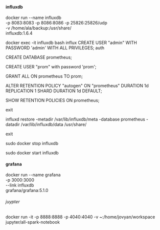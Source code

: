 #### influxdb

docker run --name influxdb \
  -p 8083:8083 -p 8086:8086 -p 25826:25826/udp \
  -v /home/ala/backup:/usr/share/ \
  influxdb:1.6.4

docker exec -it influxdb bash
influx 
CREATE USER "admin" WITH PASSWORD 'admin' WITH ALL PRIVILEGES;
auth

CREATE DATABASE prometheus;

CREATE USER "prom" with password 'prom';

GRANT ALL ON prometheus TO prom;

ALTER RETENTION POLICY "autogen" ON "prometheus" DURATION 1d REPLICATION 1 SHARD DURATION 1d DEFAULT;

SHOW RETENTION POLICIES ON prometheus;

exit

influxd restore -metadir /var/lib/influxdb/meta -database prometheus -datadir /var/lib/influxdb/data /usr/share/

exit

sudo docker stop influxdb

sudo docker start influxdb

#### grafana
docker run --name grafana \
  -p 3000:3000 \
  --link influxdb \
  grafana/grafana:5.1.0
  
  ###### juypter

docker run -it -p 8888:8888 -p 4040:4040 -v ~:/home/jovyan/workspace jupyter/all-spark-notebook
